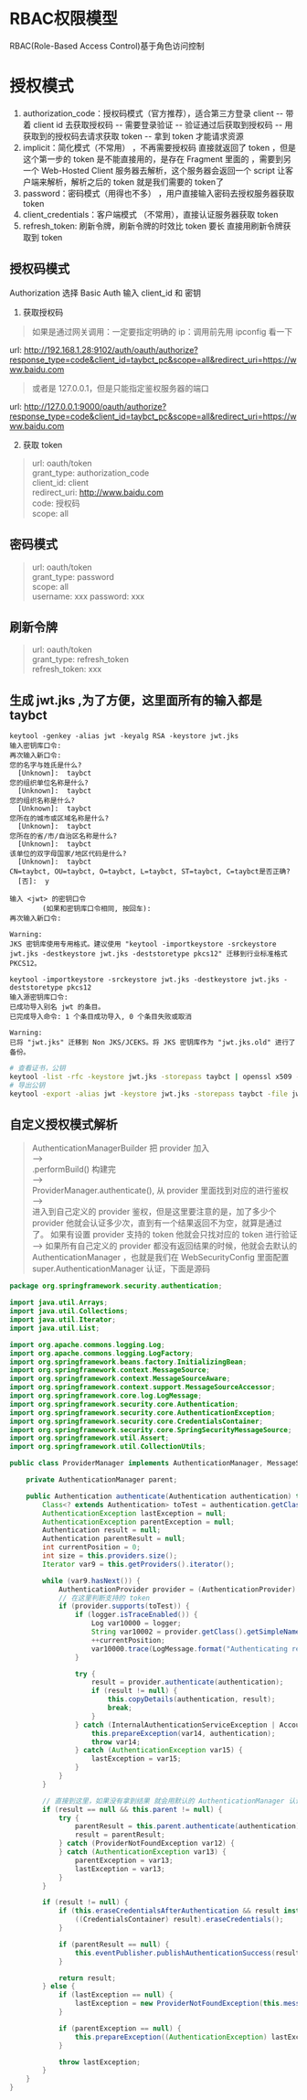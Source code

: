 # RBAC权限模型

RBAC(Role-Based Access Control)基于角色访问控制

# 授权模式

1. authorization_code：授权码模式（官方推荐），适合第三方登录 client -- 带着 client id 去获取授权码 -- 需要登录验证 --
   验证通过后获取到授权码 -- 用获取到的授权码去请求获取 token -- 拿到 token 才能请求资源
2. implicit：简化模式（不常用） ，不再需要授权码 直接就返回了 token ，但是这个第一步的 token 是不能直接用的，是存在 Fragment
   里面的 ，需要到另一个 Web-Hosted Client 服务器去解析，这个服务器会返回一个 script 让客户端来解析，解析之后的 token
   就是我们需要的 token了
3. password：密码模式（用得也不多） ，用户直接输入密码去授权服务器获取 token
4. client_credentials：客户端模式 （不常用），直接认证服务器获取 token
5. refresh_token: 刷新令牌，刷新令牌的时效比 token 要长 直接用刷新令牌获取到 token

## 授权码模式

Authorization 选择 Basic Auth
输入 client_id 和 密钥

1. 获取授权码

> 如果是通过网关调用：一定要指定明确的 ip：调用前先用 ipconfig 看一下
>
>
url: http://192.168.1.28:9102/auth/oauth/authorize?response_type=code&client_id=taybct_pc&scope=all&redirect_uri=https://www.baidu.com

> 或者是 127.0.0.1，但是只能指定鉴权服务器的端口
>
>
url: http://127.0.0.1:9000/oauth/authorize?response_type=code&client_id=taybct_pc&scope=all&redirect_uri=https://www.baidu.com

2. 获取 token

> url: oauth/token  
> grant_type: authorization_code  
> client_id: client  
> redirect_uri: http://www.baidu.com  
> code: 授权码  
> scope: all

## 密码模式

> url: oauth/token  
> grant_type: password  
> scope: all  
> username: xxx
> password: xxx

## 刷新令牌

> url: oauth/token  
> grant_type: refresh_token  
> refresh_token: xxx

## 生成 jwt.jks ,为了方便，这里面所有的输入都是 taybct

```shell
keytool -genkey -alias jwt -keyalg RSA -keystore jwt.jks
输入密钥库口令:
再次输入新口令:
您的名字与姓氏是什么?
  [Unknown]:  taybct
您的组织单位名称是什么?
  [Unknown]:  taybct
您的组织名称是什么?
  [Unknown]:  taybct
您所在的城市或区域名称是什么?
  [Unknown]:  taybct
您所在的省/市/自治区名称是什么?
  [Unknown]:  taybct
该单位的双字母国家/地区代码是什么?
  [Unknown]:  taybct
CN=taybct, OU=taybct, O=taybct, L=taybct, ST=taybct, C=taybct是否正确?
  [否]:  y

输入 <jwt> 的密钥口令
        (如果和密钥库口令相同, 按回车):
再次输入新口令:

Warning:
JKS 密钥库使用专用格式。建议使用 "keytool -importkeystore -srckeystore jwt.jks -destkeystore jwt.jks -deststoretype pkcs12" 迁移到行业标准格式 PKCS12。
```

```shell
keytool -importkeystore -srckeystore jwt.jks -destkeystore jwt.jks -deststoretype pkcs12
输入源密钥库口令:
已成功导入别名 jwt 的条目。
已完成导入命令: 1 个条目成功导入, 0 个条目失败或取消

Warning:
已将 "jwt.jks" 迁移到 Non JKS/JCEKS。将 JKS 密钥库作为 "jwt.jks.old" 进行了备份。
```

```bash
# 查看证书，公钥
keytool -list -rfc -keystore jwt.jks -storepass taybct | openssl x509 -inform pem -pubkey
# 导出公钥
keytool -export -alias jwt -keystore jwt.jks -storepass taybct -file jwt-pubkey.cer

```

## 自定义授权模式解析

> AuthenticationManagerBuilder 把 provider 加入  
> -->  
> .performBuild() 构建完  
> -->  
> ProviderManager.authenticate(), 从 provider 里面找到对应的进行鉴权  
> -->  
> 进入到自己定义的 provider 鉴权，但是这里要注意的是，加了多少个 provider 他就会认证多少次，直到有一个结果返回不为空，就算是通过了。
> 如果有设置 provider 支持的 token 他就会只找对应的 token 进行验证
> -->
> 如果所有自己定义的 provider 都没有返回结果的时候，他就会去默认的 AuthenticationManager ，也就是我们在 WebSecurityConfig
> 里面配置 super.AuthenticationManager 认证，下面是源码
>

```java
package org.springframework.security.authentication;

import java.util.Arrays;
import java.util.Collections;
import java.util.Iterator;
import java.util.List;

import org.apache.commons.logging.Log;
import org.apache.commons.logging.LogFactory;
import org.springframework.beans.factory.InitializingBean;
import org.springframework.context.MessageSource;
import org.springframework.context.MessageSourceAware;
import org.springframework.context.support.MessageSourceAccessor;
import org.springframework.core.log.LogMessage;
import org.springframework.security.core.Authentication;
import org.springframework.security.core.AuthenticationException;
import org.springframework.security.core.CredentialsContainer;
import org.springframework.security.core.SpringSecurityMessageSource;
import org.springframework.util.Assert;
import org.springframework.util.CollectionUtils;

public class ProviderManager implements AuthenticationManager, MessageSourceAware, InitializingBean {

    private AuthenticationManager parent;

    public Authentication authenticate(Authentication authentication) throws AuthenticationException {
        Class<? extends Authentication> toTest = authentication.getClass();
        AuthenticationException lastException = null;
        AuthenticationException parentException = null;
        Authentication result = null;
        Authentication parentResult = null;
        int currentPosition = 0;
        int size = this.providers.size();
        Iterator var9 = this.getProviders().iterator();

        while (var9.hasNext()) {
            AuthenticationProvider provider = (AuthenticationProvider) var9.next();
            // 在这里判断支持的 token
            if (provider.supports(toTest)) {
                if (logger.isTraceEnabled()) {
                    Log var10000 = logger;
                    String var10002 = provider.getClass().getSimpleName();
                    ++currentPosition;
                    var10000.trace(LogMessage.format("Authenticating request with %s (%d/%d)", var10002, currentPosition, size));
                }

                try {
                    result = provider.authenticate(authentication);
                    if (result != null) {
                        this.copyDetails(authentication, result);
                        break;
                    }
                } catch (InternalAuthenticationServiceException | AccountStatusException var14) {
                    this.prepareException(var14, authentication);
                    throw var14;
                } catch (AuthenticationException var15) {
                    lastException = var15;
                }
            }
        }

        // 直接到这里，如果没有拿到结果 就会用默认的 AuthenticationManager 认证授权提供者进行认证授权
        if (result == null && this.parent != null) {
            try {
                parentResult = this.parent.authenticate(authentication);
                result = parentResult;
            } catch (ProviderNotFoundException var12) {
            } catch (AuthenticationException var13) {
                parentException = var13;
                lastException = var13;
            }
        }

        if (result != null) {
            if (this.eraseCredentialsAfterAuthentication && result instanceof CredentialsContainer) {
                ((CredentialsContainer) result).eraseCredentials();
            }

            if (parentResult == null) {
                this.eventPublisher.publishAuthenticationSuccess(result);
            }

            return result;
        } else {
            if (lastException == null) {
                lastException = new ProviderNotFoundException(this.messages.getMessage("ProviderManager.providerNotFound", new Object[]{toTest.getName()}, "No AuthenticationProvider found for {0}"));
            }

            if (parentException == null) {
                this.prepareException((AuthenticationException) lastException, authentication);
            }

            throw lastException;
        }
    }
}
```

